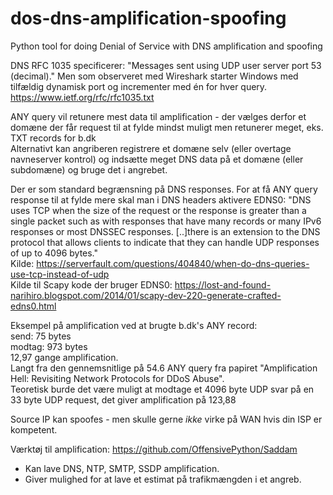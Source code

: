 # dos-dns-amplification-spoofing
Python tool for doing Denial of Service with DNS amplification and spoofing

DNS RFC 1035 specificerer: "Messages sent using UDP user server port 53 (decimal)." Men som observeret med Wireshark starter Windows med tilfældig dynamisk port og incrementer med én for hver query.  
https://www.ietf.org/rfc/rfc1035.txt

ANY query vil retunere mest data til amplification - der vælges derfor et domæne der får request til at fylde mindst muligt men retunerer meget, eks. TXT records for b.dk  
Alternativt kan angriberen registrere et domæne selv (eller overtage navneserver kontrol) og indsætte meget DNS data på et domæne (eller subdomæne) og bruge det i angrebet.

Der er som standard begrænsning på DNS responses. For at få ANY query response til at fylde mere skal man i DNS headers aktivere EDNS0:
"DNS uses TCP when the size of the request or the response is greater than a single packet such as with responses that have many records or many IPv6 responses or most DNSSEC responses.
[..]there is an extension to the DNS protocol that allows clients to indicate that they can handle UDP responses of up to 4096 bytes."  
Kilde: https://serverfault.com/questions/404840/when-do-dns-queries-use-tcp-instead-of-udp  
Kilde til Scapy kode der bruger EDNS0: https://lost-and-found-narihiro.blogspot.com/2014/01/scapy-dev-220-generate-crafted-edns0.html

Eksempel på amplification ved at brugte b.dk's ANY record:  
send: 75 bytes  
modtag: 973 bytes  
12,97 gange amplification.  
Langt fra den gennemsnitlige på 54.6 ANY query fra papiret "Amplification Hell: Revisiting Network Protocols for DDoS Abuse".  
Teoretisk burde det være muligt at modtage et 4096 byte UDP svar på en 33 byte UDP request, det giver amplification på 123,88

Source IP kan spoofes - men skulle gerne *ikke* virke på WAN hvis din ISP er kompetent.

Værktøj til amplification: https://github.com/OffensivePython/Saddam
- Kan lave DNS, NTP, SMTP, SSDP amplification.
- Giver mulighed for at lave et estimat på trafikmængden i et angreb.
